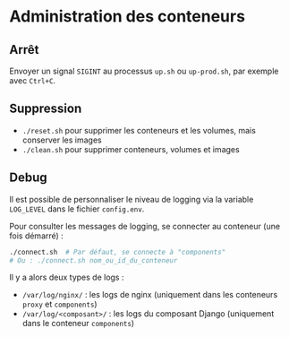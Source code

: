 # Administration des conteneurs

## Arrêt

Envoyer un signal `SIGINT` au processus `up.sh` ou `up-prod.sh`, par exemple
avec `Ctrl+C`.

## Suppression

* `./reset.sh` pour supprimer les conteneurs et les volumes, mais conserver les images
* `./clean.sh` pour supprimer conteneurs, volumes et images

## Debug

Il est possible de personnaliser le niveau de logging via la variable `LOG_LEVEL`
dans le fichier `config.env`.

Pour consulter les messages de logging, se connecter au conteneur (une fois démarré) :

```bash
./connect.sh  # Par défaut, se connecte à "components"
# Ou : ./connect.sh nom_ou_id_du_conteneur
```

Il y a alors deux types de logs :

* `/var/log/nginx/` : les logs de nginx (uniquement dans les conteneurs `proxy` et `components`)
* `/var/log/<composant>/` : les logs du composant Django (uniquement dans le conteneur `components`)
